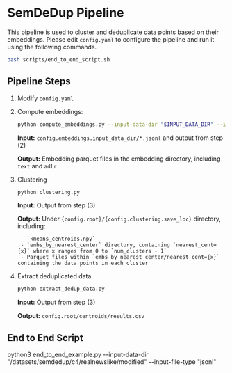 # SemDeDup Pipeline

This pipeline is used to cluster and deduplicate data points based on their embeddings.
Please edit `config.yaml` to configure the pipeline and run it using the following commands.

```sh
bash scripts/end_to_end_script.sh
```

## Pipeline Steps

1) Modify `config.yaml`

2) Compute embeddings:
    ```sh
    python compute_embeddings.py --input-data-dir "$INPUT_DATA_DIR" --input-file-type "json"
    ```
    **Input:** `config.embeddings.input_data_dir/*.jsonl` and output from step (2)

    **Output:** Embedding  parquet files in the embedding directory, including `text` and `adlr`

3) Clustering
    ```sh
    python clustering.py
    ```
    **Input:** Output from step (3)

    **Output:** Under `{config.root}/{config.clustering.save_loc}` directory, including:

        - `kmeans_centroids.npy`
        - `embs_by_nearest_center` directory, containing `nearest_cent={x}` where x ranges from 0 to `num_clusters - 1`
        - Parquet files within `embs_by_nearest_center/nearest_cent={x}` containing the data points in each cluster


3) Extract deduplicated data
    ```sh
    python extract_dedup_data.py
    ```
    **Input:** Output from step (3)

    **Output:** `config.root/centroids/results.csv`

## End to End Script

python3 end_to_end_example.py --input-data-dir "/datasets/semdedup/c4/realnewslike/modified" --input-file-type "jsonl"
